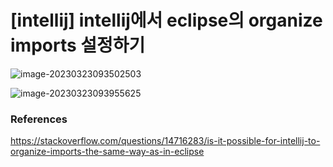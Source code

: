 # [intellij] intellij에서 eclipse의 organize imports 설정하기





![image-20230323093502503](C:\Users\admin\Documents\GitHub\blog-contents-b\software\web-development\integrated-development-environment\intellij\importorder.assets\image-20230323093502503.png)

![image-20230323093955625](C:\Users\admin\Documents\GitHub\blog-contents-b\software\web-development\integrated-development-environment\intellij\importorder.assets\image-20230323093955625.png)



### References

https://stackoverflow.com/questions/14716283/is-it-possible-for-intellij-to-organize-imports-the-same-way-as-in-eclipse